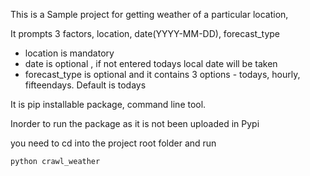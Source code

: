 This is a Sample project for getting weather of a particular location,

It prompts 3 factors, location, date(YYYY-MM-DD), forecast_type

* location is mandatory
* date is optional , if not entered todays local date will be taken
* forecast_type is optional and it contains 3 options - todays, hourly, fifteendays. Default is todays

It is pip installable package, command line tool.

Inorder to run the package as it is not been uploaded in Pypi

you need to cd into the project root folder and run

<code>python crawl_weather</code>
